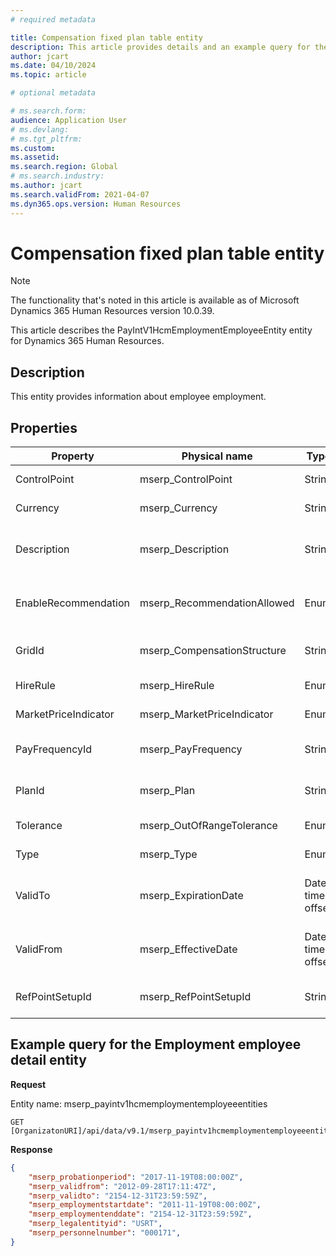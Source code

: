 ```yaml
---
# required metadata

title: Compensation fixed plan table entity
description: This article provides details and an example query for the Compensation fixed plan table entity in Microsoft Dynamics 365 Human Resources.
author: jcart
ms.date: 04/10/2024
ms.topic: article

# optional metadata

# ms.search.form: 
audience: Application User
# ms.devlang: 
# ms.tgt_pltfrm: 
ms.custom: 
ms.assetid: 
ms.search.region: Global
# ms.search.industry: 
ms.author: jcart
ms.search.validFrom: 2021-04-07
ms.dyn365.ops.version: Human Resources
---
```


# Compensation fixed plan table entity

> [!NOTE]
> The functionality that's noted in this article is available as of Microsoft Dynamics 365 Human Resources version 10.0.39.

This article describes the PayIntV1HcmEmploymentEmployeeEntity entity for Dynamics 365 Human Resources.

## Description

This entity provides information about employee employment.

## Properties

| Property | Physical name | Type | Use | Description |
|---|---|---|---|---|
| ControlPoint | mserp\_ControlPoint | String | Read-only | Reference point setups. |
| Currency | mserp\_Currency | String | Read-only | Currency details. |
| Description | mserp\_Description | String | Read-only | The description of the fixed compensation plans. |
| EnableRecommendation | mserp\_RecommendationAllowed | Enum | Read-only | A value that indicates whether recommendations are allowed. |
| GridId | mserp\_CompensationStructure | String | Read-only | The compensation grid value. |
| HireRule | mserp\_HireRule | Enum | Read-only | The hire rule set. |
| MarketPriceIndicator | mserp\_MarketPriceIndicator | Enum | Read-only | The market price indicator set. |
| PayFrequencyId | mserp\_PayFrequency | String | Read-only | Pay rate conversion details. |
| PlanId | mserp\_Plan | String | Read-only | The name of the compensation plan. |
| Tolerance | mserp\_OutOfRangeTolerance | Enum | Read-only | Out-of-range tolerance details. |
| Type | mserp\_Type | Enum | Read-only | Type details. |
| ValidTo | mserp\_ExpirationDate | Date time offset | Read-only | The expiration date of the compensation plan. |
| ValidFrom | mserp\_EffectiveDate | Date time offset | Read-only | The effective date of the compensation plan. |
| RefPointSetupId | mserp\_RefPointSetupId | String | Read-only | The ID of the reference point setup. |

## Example query for the Employment employee detail entity

**Request**

Entity name: mserp\_payintv1hcmemploymentemployeeentities

```http
GET [OrganizatonURI]/api/data/v9.1/mserp_payintv1hcmemploymentemployeeentities_
```

**Response**

```json
{  
    "mserp_probationperiod": "2017-11-19T08:00:00Z",  
    "mserp_validfrom": "2012-09-28T17:11:47Z",  
    "mserp_validto": "2154-12-31T23:59:59Z",  
    "mserp_employmentstartdate": "2011-11-19T08:00:00Z",  
    "mserp_employmentenddate": "2154-12-31T23:59:59Z",  
    "mserp_legalentityid": "USRT",  
    "mserp_personnelnumber": "000171",  
}
```

